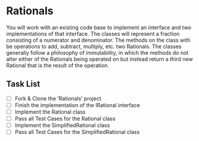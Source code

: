 Rationals
===============
You will work with an existing code base to implement an interface and two implementations of that interface. The classes will represent a fraction consisting of a numerator and denominator. The methods on the class with be operations to add, subtract, multiply, etc. two Rationals. The classes generally follow a philosophy of immutability, in which the methods do not alter either of the Rationals being operated on but instead return a third new Rational that is the result of the operation.

## Task List
- [ ] Fork & Clone the ‘Rationals’ project
- [ ] Finish the implementation of the IRational interface
- [ ] Implement the Rational class
- [ ] Pass all Test Cases for the Rational class
- [ ] Implement the SimplifiedRational class
- [ ] Pass all Test Cases for the SimplifiedRational class